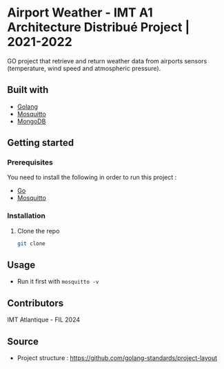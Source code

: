 # Airport Weather - IMT A1 Architecture Distribué Project | 2021-2022

GO project that retrieve and return weather data from airports sensors (temperature, wind speed and atmospheric pressure).

## Built with

- [Golang](https://go.dev/)
- [Mosquitto](https://mosquitto.org/)
- [MongoDB](https://www.mongodb.com/)

## Getting started

### Prerequisites

You need to install the following in order to run this project :

- [Go](https://go.dev/dl/)
- [Mosquitto](https://mosquitto.org/download/)

### Installation

1. Clone the repo
   ```sh
   git clone
   ```

## Usage

- Run it first with `mosquitto -v`

## Contributors

IMT Atlantique - FIL 2024

## Source

- Project structure : https://github.com/golang-standards/project-layout
